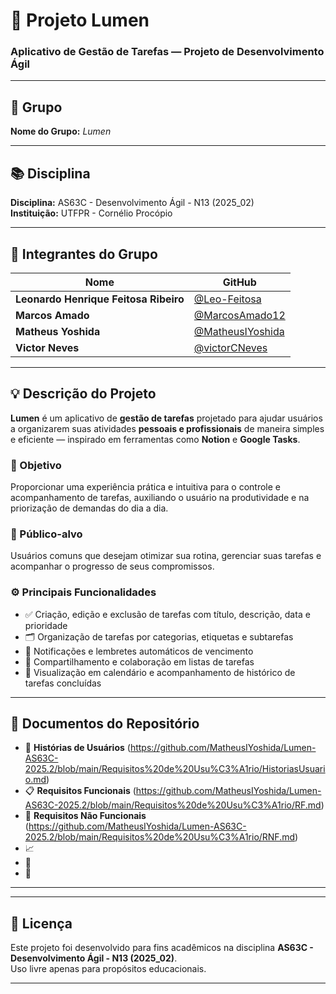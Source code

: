 # 🌟 Projeto Lumen

### Aplicativo de Gestão de Tarefas — Projeto de Desenvolvimento Ágil

---

## 🏢 Grupo
**Nome do Grupo:** *Lumen*  
<!--**Logo:** *(adicione aqui o logo da equipe ou da aplicação, se houver)*-->

---

## 📚 Disciplina
**Disciplina:** AS63C - Desenvolvimento Ágil - N13 (2025_02)   
**Instituição:** UTFPR - Cornélio Procópio 

---

## 👥 Integrantes do Grupo
| Nome | GitHub |
|------|--------|
| **Leonardo Henrique Feitosa Ribeiro** | [@Leo-Feitosa](https://github.com/Leo-Feitosa) |
| **Marcos Amado** | [@MarcosAmado12](https://github.com/MarcosAmado12) |
| **Matheus Yoshida** | [@MatheusIYoshida](https://github.com/MatheusIYoshida) |
| **Victor Neves** | [@victorCNeves](https://github.com/victorCNeves) |

<!--*(As fotos dos integrantes podem ser adicionadas futuramente usando imagens hospedadas no GitHub ou em outro repositório.)*-->

---

## 💡 Descrição do Projeto

**Lumen** é um aplicativo de **gestão de tarefas** projetado para ajudar usuários a organizarem suas atividades **pessoais e profissionais** de maneira simples e eficiente — inspirado em ferramentas como **Notion** e **Google Tasks**.

### 🎯 Objetivo
Proporcionar uma experiência prática e intuitiva para o controle e acompanhamento de tarefas, auxiliando o usuário na produtividade e na priorização de demandas do dia a dia.

### 👤 Público-alvo
Usuários comuns que desejam otimizar sua rotina, gerenciar suas tarefas e acompanhar o progresso de seus compromissos.

### ⚙️ Principais Funcionalidades
- ✅ Criação, edição e exclusão de tarefas com título, descrição, data e prioridade  
- 🗂️ Organização de tarefas por categorias, etiquetas e subtarefas  
- 🔔 Notificações e lembretes automáticos de vencimento  
- 🤝 Compartilhamento e colaboração em listas de tarefas  
- 📅 Visualização em calendário e acompanhamento de histórico de tarefas concluídas  

---

## 🧩 Documentos do Repositório

- 📄 **Histórias de Usuários** (https://github.com/MatheusIYoshida/Lumen-AS63C-2025.2/blob/main/Requisitos%20de%20Usu%C3%A1rio/HistoriasUsuario.md)
- 📋 **Requisitos Funcionais** (https://github.com/MatheusIYoshida/Lumen-AS63C-2025.2/blob/main/Requisitos%20de%20Usu%C3%A1rio/RF.md)
- 🧠 **Requisitos Não Funcionais** (https://github.com/MatheusIYoshida/Lumen-AS63C-2025.2/blob/main/Requisitos%20de%20Usu%C3%A1rio/RNF.md)
- 📈 
- 🧾 
- 💬 

<!--*(Os links podem ser atualizados conforme os arquivos forem adicionados ao repositório.)*-->

---

<!--## 🚀 Metodologia de Desenvolvimento Ágil
O projeto **Lumen** é desenvolvido com base no **framework Scrum**, aplicando os principais artefatos e cerimônias da metodologia ágil:

- **Product Owner:** responsável pela priorização do backlog e visão do produto;  
- **Scrum Master:** garante a aplicação correta da metodologia e remoção de impedimentos;  
- **Development Team:** responsável pela implementação das funcionalidades;  
- **Sprints** de curta duração com entregas incrementais;  
- **Daily Meetings**, **Reviews** e **Retrospectivas** a cada sprint.

---

## ⚙️ Tecnologias Utilizadas
*(Esta seção pode ser atualizada conforme o desenvolvimento avança.)*  
- **Front-end:** [React / HTML / CSS / JavaScript]  
- **Back-end:** [Node.js / Express / etc.]  
- **Banco de Dados:** [MongoDB / MySQL / Firebase]  
- **Ferramentas Ágeis:** Trello / Jira / GitHub Projects-->  

---

## 🧠 Licença
Este projeto foi desenvolvido para fins acadêmicos na disciplina **AS63C - Desenvolvimento Ágil - N13 (2025_02)**.  
Uso livre apenas para propósitos educacionais.

---
